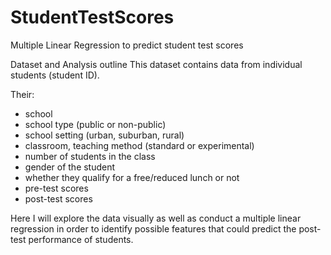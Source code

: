 # StudentTestScores
Multiple Linear Regression to predict student test scores

Dataset and Analysis outline
This dataset contains data from individual students (student ID). 

Their:

- school
- school type (public or non-public)
- school setting (urban, suburban, rural)
- classroom, teaching method (standard or experimental)
- number of students in the class
- gender of the student
- whether they qualify for a free/reduced lunch or not
- pre-test scores
- post-test scores

Here I will explore the data visually as well as conduct a multiple linear regression in order to identify possible features that could predict the post-test performance of students.
